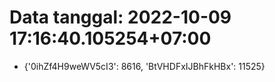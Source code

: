 # Data tanggal: 2022-10-09 17:16:40.105254+07:00

* {'0ihZf4H9weWV5cI3': 8616, 'BtVHDFxIJBhFkHBx': 11525}

